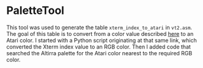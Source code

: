 # PaletteTool
This tool was used to generate the table `xterm_index_to_atari` in `vt2.asm`. The goal of this table is to convert from a color value described [here](https://en.wikipedia.org/wiki/ANSI_escape_code#8-bit) to an Atari color. I started with a Python script originating at that same link, which converted the Xterm index value to an RGB color. Then I added code that searched the Altirra palette for the Atari color nearest to the required RGB color.